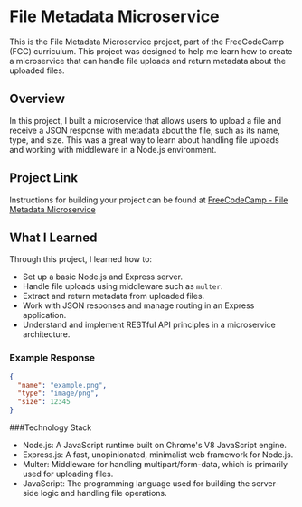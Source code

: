 # File Metadata Microservice

This is the File Metadata Microservice project, part of the FreeCodeCamp (FCC) curriculum. This project was designed to help me learn how to create a microservice that can handle file uploads and return metadata about the uploaded files.

## Overview

In this project, I built a microservice that allows users to upload a file and receive a JSON response with metadata about the file, such as its name, type, and size. This was a great way to learn about handling file uploads and working with middleware in a Node.js environment.

## Project Link

Instructions for building your project can be found at [FreeCodeCamp - File Metadata Microservice](https://www.freecodecamp.org/learn/apis-and-microservices/apis-and-microservices-projects/file-metadata-microservice)

## What I Learned

Through this project, I learned how to:

- Set up a basic Node.js and Express server.
- Handle file uploads using middleware such as `multer`.
- Extract and return metadata from uploaded files.
- Work with JSON responses and manage routing in an Express application.
- Understand and implement RESTful API principles in a microservice architecture.

### Example Response

```json
{
  "name": "example.png",
  "type": "image/png",
  "size": 12345
}
```

###Technology Stack
 - Node.js: A JavaScript runtime built on Chrome's V8 JavaScript engine.
 - Express.js: A fast, unopinionated, minimalist web framework for Node.js.
 - Multer: Middleware for handling multipart/form-data, which is primarily used for uploading files.
 - JavaScript: The programming language used for building the server-side logic and handling file operations.
